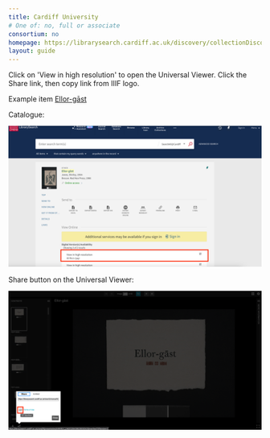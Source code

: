 ```yaml
---
title: Cardiff University
# One of: no, full or associate
consortium: no 
homepage: https://librarysearch.cardiff.ac.uk/discovery/collectionDiscovery?vid=44WHELF_CAR:44WHELF_CAR_VU1
layout: guide
---
```


Click on 'View in high resolution' to open the Universal Viewer. Click the Share link, then copy link from IIIF logo.

Example item [Ellor-gāst](https://librarysearch.cardiff.ac.uk/permalink/44WHELF_CAR/1ucm8iq/alma9911991475402420)

Catalogue:

![Screenshot showing the Cardiff Catalogue](catalogue.png)

Share button on the Universal Viewer:

![Screenshot of the UV showing the IIIF logo](uv.png)